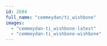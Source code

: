 ```yaml
---
id: 2694
full_name: "cemmeydan/ti_wishbone"
images: 
  - "cemmeydan-ti_wishbone-latest"
  - "cemmeydan-ti_wishbone-wishbone"
---
```

